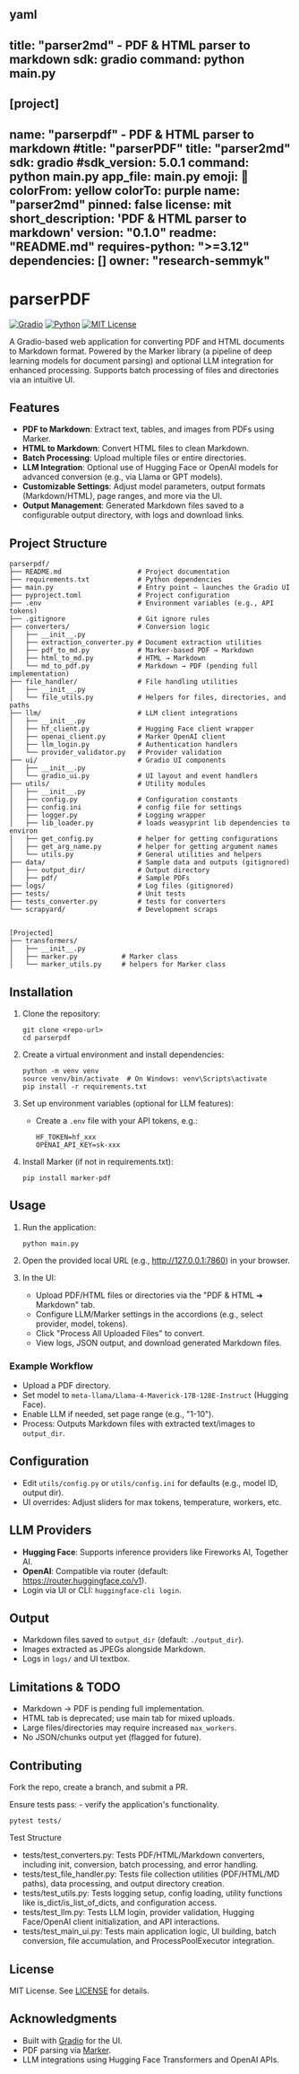 yaml
---
title: "parser2md" - PDF & HTML parser to markdown
sdk: gradio
command: python main.py
---

[project]
---
name: "parserpdf" - PDF & HTML parser to markdown
#title: "parserPDF"
title: "parser2md"
sdk: gradio
#sdk_version: 5.0.1
command: python main.py
app_file: main.py
emoji: 📝
colorFrom: yellow
colorTo: purple
name: "parser2md"
pinned: false
license: mit
short_description: 'PDF & HTML parser to markdown'
version: "0.1.0"
readme: "README.md"
requires-python: ">=3.12"
dependencies: []
owner: "research-semmyk"
---

# parserPDF

[![Gradio](https://img.shields.io/badge/Gradio-SDK-amber?logo=gradio)](https://www.gradio.app/)
[![Python](https://img.shields.io/badge/Python->=3.12-blue?logo=python)](https://www.python.org/)
[![MIT License](https://img.shields.io/badge/License-MIT-yellow?logo=mit)](LICENSE)

A Gradio-based web application for converting PDF and HTML documents to Markdown format. Powered by the Marker library (a pipeline of deep learning models for document parsing) and optional LLM integration for enhanced processing. Supports batch processing of files and directories via an intuitive UI.

## Features
- **PDF to Markdown**: Extract text, tables, and images from PDFs using Marker.
- **HTML to Markdown**: Convert HTML files to clean Markdown.
- **Batch Processing**: Upload multiple files or entire directories.
- **LLM Integration**: Optional use of Hugging Face or OpenAI models for advanced conversion (e.g., via Llama or GPT models).
- **Customizable Settings**: Adjust model parameters, output formats (Markdown/HTML), page ranges, and more via the UI.
- **Output Management**: Generated Markdown files saved to a configurable output directory, with logs and download links.

## Project Structure
```
parserpdf/
├── README.md                   # Project documentation
├── requirements.txt            # Python dependencies
├── main.py                     # Entry point – launches the Gradio UI
├── pyproject.toml              # Project configuration
├── .env                        # Environment variables (e.g., API tokens)
├── .gitignore                  # Git ignore rules
├── converters/                 # Conversion logic
│   ├── __init__.py
│   ├── extraction_converter.py # Document extraction utilities
│   ├── pdf_to_md.py            # Marker-based PDF → Markdown
│   ├── html_to_md.py           # HTML → Markdown
│   └── md_to_pdf.py            # Markdown → PDF (pending full implementation)
├── file_handler/               # File handling utilities
│   ├── __init__.py
│   └── file_utils.py           # Helpers for files, directories, and paths
├── llm/                        # LLM client integrations
│   ├── __init__.py
│   ├── hf_client.py            # Hugging Face client wrapper
│   ├── openai_client.py        # Marker OpenAI client
│   ├── llm_login.py            # Authentication handlers
│   └── provider_validator.py   # Provider validation
├── ui/                         # Gradio UI components
│   ├── __init__.py
│   └── gradio_ui.py            # UI layout and event handlers
├── utils/                      # Utility modules
│   ├── __init__.py
│   ├── config.py               # Configuration constants
│   ├── config.ini              # config file for settings
│   ├── logger.py               # Logging wrapper
│   ├── lib_loader.py           # loads weasyprint lib dependencies to environ
│   ├── get_config.py           # helper for getting configurations
│   ├── get_arg_name.py         # helper for getting argument names
│   └── utils.py                # General utilities and helpers
├── data/                       # Sample data and outputs (gitignored)
│   ├── output_dir/             # Output directory
│   ├── pdf/                    # Sample PDFs
├── logs/                       # Log files (gitignored)
├── tests/                      # Unit tests
├── tests_converter.py          # tests for converters
└── scrapyard/                  # Development scraps


[Projected]
├── transformers/
│   ├── __init__.py
│   ├── marker.py           # Marker class
│   └── marker_utils.py     # helpers for Marker class

```

## Installation
1. Clone the repository:
   ```
   git clone <repo-url>
   cd parserpdf
   ```

2. Create a virtual environment and install dependencies:
   ```
   python -m venv venv
   source venv/bin/activate  # On Windows: venv\Scripts\activate
   pip install -r requirements.txt
   ```

3. Set up environment variables (optional for LLM features):
   - Create a `.env` file with your API tokens, e.g.:
     ```
     HF_TOKEN=hf_xxx
     OPENAI_API_KEY=sk-xxx
     ```

4. Install Marker (if not in requirements.txt):
   ```
   pip install marker-pdf
   ```

## Usage
1. Run the application:
   ```
   python main.py
   ```

2. Open the provided local URL (e.g., http://127.0.0.1:7860) in your browser.

3. In the UI:
   - Upload PDF/HTML files or directories via the "PDF & HTML ➜ Markdown" tab.
   - Configure LLM/Marker settings in the accordions (e.g., select provider, model, tokens).
   - Click "Process All Uploaded Files" to convert.
   - View logs, JSON output, and download generated Markdown files.

### Example Workflow
- Upload a PDF directory.
- Set model to `meta-llama/Llama-4-Maverick-17B-128E-Instruct` (Hugging Face).
- Enable LLM if needed, set page range (e.g., "1-10").
- Process: Outputs Markdown files with extracted text/images to `output_dir`.

## Configuration
- Edit `utils/config.py` or `utils/config.ini` for defaults (e.g., model ID, output dir).
- UI overrides: Adjust sliders for max tokens, temperature, workers, etc.

## LLM Providers
- **Hugging Face**: Supports inference providers like Fireworks AI, Together AI.
- **OpenAI**: Compatible via router (default: https://router.huggingface.co/v1).
- Login via UI or CLI: `huggingface-cli login`.

## Output
- Markdown files saved to `output_dir` (default: `./output_dir`).
- Images extracted as JPEGs alongside Markdown.
- Logs in `logs/` and UI textbox.

## Limitations & TODO
- Markdown → PDF is pending full implementation.
- HTML tab is deprecated; use main tab for mixed uploads.
- Large files/directories may require increased `max_workers`.
- No JSON/chunks output yet (flagged for future).

## Contributing
Fork the repo, create a branch, and submit a PR. 

Ensure tests pass: - verify the application's functionality.
```
pytest tests/
```
Test Structure
- tests/test_converters.py: Tests PDF/HTML/Markdown converters, including init, conversion, batch processing, and error handling.
- tests/test_file_handler.py: Tests file collection utilities (PDF/HTML/MD paths), data processing, and output directory creation.
- tests/test_utils.py: Tests logging setup, config loading, utility functions like is_dict/is_list_of_dicts, and configuration access.
- tests/test_llm.py: Tests LLM login, provider validation, Hugging Face/OpenAI client initialization, and API interactions.
- tests/test_main_ui.py: Tests main application logic, UI building, batch conversion, file accumulation, and ProcessPoolExecutor integration.


## License
MIT License. See [LICENSE](LICENSE) for details.

## Acknowledgments
- Built with [Gradio](https://gradio.app/) for the UI.
- PDF parsing via [Marker](https://github.com/VikParuchuri/marker).
- LLM integrations using Hugging Face Transformers and OpenAI APIs.
